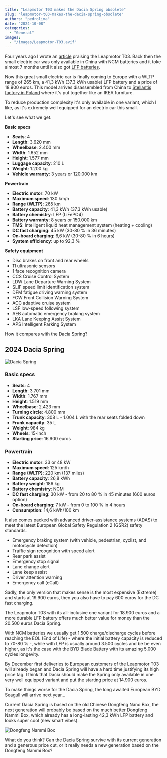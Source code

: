 ```yaml
---
title: "Leapmotor T03 makes the Dacia Spring obsolete"
slug: "leapmotor-t03-makes-the-dacia-spring-obsolete"
authors: "pedrolima"
date: "2024-10-08"
categories:
  - "General"
images:
  - "/images/Leapmotor-T03.avif"
---
```


Four years ago I wrote an [article](/2020/08/03/leapmotor-t03-great-small-electric-car) praising the Leapmotor T03. Back then the small electric car was only available in China with NCM batteries and it toke almost 7 months until it also got [LFP batteries](/2021/05/14/leapmotor-t03-gets-cheaper-with-lfp-battery).

Now this great small electric car is finally coming to Europe with a WLTP range of 265 km, a 41,3 kWh (37,3 kWh usable) LFP battery and a price of 18.900 euros. This model arrives disassembled from China to [Stellantis factory in Poland](/2024/03/22/leapmotor-t03-to-begin-production-at-stellantis-plant-in-poland) where it's put together like an IKEA furniture.

To reduce production complexity it's only available in one variant, which I like, as it's extremely well equipped for an electric car this small.

Let's see what we get.

**Basic specs**

- **Seats**: 4
- **Length**: 3.620 mm
- **Wheelbase**: 2.400 mm
- **Width**: 1.652 mm
- **Height**: 1.577 mm
- **Luggage capacity**: 210 L
- **Weight**: 1.200 kg
- **Vehicle warranty**: 3 years or 120.000 km

**Powertrain**

- **Electric motor**: 70 kW
- **Maximum speed**: 130 km/h
- **Range (WLTP)**: 265 km
- **Battery capacity**: 41,3 kWh (37,3 kWh usable)
- **Battery chemistry**: LFP (LiFePO4)
- **Battery warranty**: 8 years or 150.000 km
- **TMS**: Intelligent liquid heat management system (heating + cooling)
- **DC fast charging**: 45 kW (30-80 % in 36 minutes)
- **On-board charging**: 6,6 kW (30-80 % in 6 hours)
- **System efficiency**: up to 92,3 %

**Safety equipment**

- Disc brakes on front and rear wheels
- 11 ultrasonic sensors
- 1 face recognition camera
- CCS Cruise Control System
- LDW Lane Departure Warning System
- SLIF speed limit identification system
- DFM fatigue driving warning system
- FCW Front Collision Warning System
- ACC adaptive cruise system
- LSF low-speed following system
- AEB automatic emergency braking system
- LKA Lane Keeping Assist System
- APS Intelligent Parking System


How it compares with the Dacia Spring?

## 2024 Dacia Spring

![Dacia Spring](/albuns/2024-dacia-spring/New_Dacia_SPRING_34.avif "2024 Dacia Spring")

### Basic specs

- **Seats**: 4
- **Length**: 3.701 mm
- **Width**: 1.767 mm
- **Height**: 1.519 mm
- **Wheelbase**: 2.423 mm
- **Turning circle**: 4.800 mm
- **Trunk capacity**: 308 L - 1.004 L with the rear seats folded down
- **Frunk capacity**: 35 L
- **Weight**: 984 kg
- **Wheels**: 15-inch
- **Starting price**: 16.900 euros

### Powertrain

- **Electric motor**: 33 or 48 kW
- **Maximum speed**: 125 km/h
- **Range (WLTP)**: 220 km (137 miles)
- **Battery capacity**: 26,8 kWh
- **Battery weight**: 186 kg
- **Battery chemistry**: NCM
- **DC fast charging**: 30 kW - from 20 to 80 % in 45 minutes (600 euros option)
- **On-board charging**: 7 kW - from 0 to 100 % in 4 hours
- **Consumption**: 14,6 kWh/100 km

It also comes packed with advanced driver-assistance systems (ADAS) to meet the latest European Global Safety Regulation 2 (GSR2) safety standards.

- Emergency braking system (with vehicle, pedestrian, cyclist, and motorcycle detection)
- Traffic sign recognition with speed alert
- Rear park assist
- Emergency stop signal
- Lane change alert
- Lane keep assist
- Driver attention warning
- Emergency call (eCall)

Sadly, the only version that makes sense is the most expensive (Extreme) and starts at 19.900 euros, then you also have to pay 600 euros for the DC fast charging.

The Leapmotor T03 with its all-inclusive one variant for 18.900 euros and a more durable LFP battery offers much better value for money than the 20.500 euros Dacia Spring.

With NCM batteries we usually get 1.500 charge/discharge cycles before reaching the EOL (End of Life) - where the initial battery capacity is reduced to 70-80 % -, while with LFP is usually around 3.500 cycles and be be even higher, as it's the case with the BYD Blade Battery with its amazing 5.000 cycles longevity.

By December first deliveries to European customers of the Leapmotor T03 will already began and Dacia Spring will have a hard time justifying its high price tag. I think that Dacia should make the Spring only available in one very well equipped variant and put the starting price at 14.900 euros.

To make things worse for the Dacia Spring, the long awaited European BYD Seagull will arrive next year...

Current Dacia Spring is based on the old Chinese Dongfeng Nano Box, the next generation will probably be based on the much better Dongfeng Nammi Box, which already has a long-lasting 42,3 kWh LFP battery and looks super cool (new smart vibes).

![Dongfeng Nammi Box](/images/DongFeng-Nammi-01-BEV.avif "Dongfeng Nammi Box")

What do you think? Can the Dacia Spring survive with its current generation and a generous price cut, or it really needs a new generation based on the Dongfeng Nammi Box?